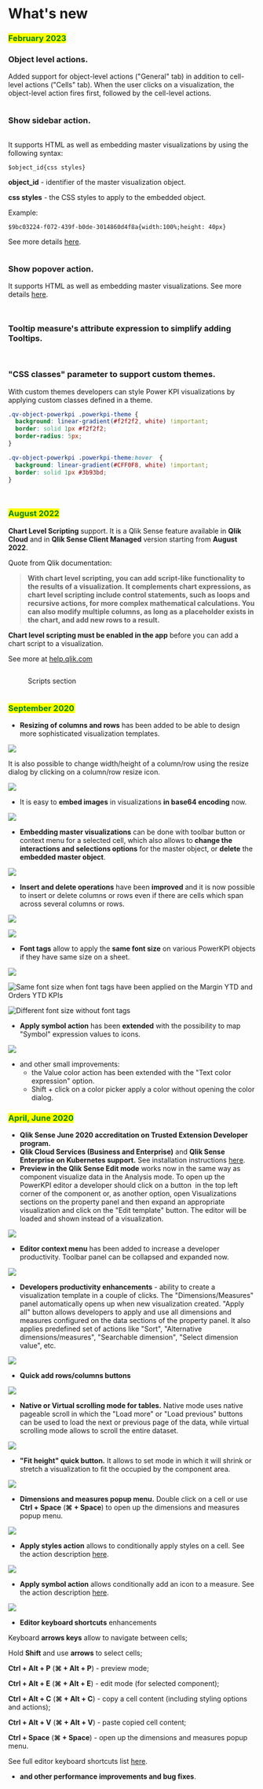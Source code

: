 # What's new

### <mark style="color:green;">February 2023</mark>

### Object level actions.&#x20;

Added support for object-level actions ("General" tab) in addition to cell-level actions ("Cells" tab). When the user clicks on a visualization, the object-level action fires first, followed by the cell-level actions.

<figure><img src=".gitbook/assets/ObjectLevelAction.png" alt=""><figcaption></figcaption></figure>

### **Show sidebar** action.

<figure><img src=".gitbook/assets/ShowSidebar.gif" alt=""><figcaption></figcaption></figure>

It supports HTML as well as embedding master visualizations by using the following syntax:

```
$object_id{css styles}
```

&#x20;**object\_id** - identifier of the master visualization object.&#x20;

**css styles** - the CSS styles to apply to the embedded object.

Example:

```
$9bc03224-f072-439f-b0de-3014860d4f8a{width:100%;height: 40px}
```

See more details [here](actions/show-sidebar.md).

<figure><img src=".gitbook/assets/ShowSidebarAction.png" alt=""><figcaption></figcaption></figure>

### **Show popover** action.

It supports HTML as well as embedding master visualizations. See more details [here](actions/show-popover.md).

<figure><img src=".gitbook/assets/ShowPopover.gif" alt=""><figcaption></figcaption></figure>

<figure><img src=".gitbook/assets/ShowPopoverAction.png" alt=""><figcaption></figcaption></figure>

### **Tooltip** measure's attribute expression to simplify adding Tooltips.&#x20;

<figure><img src=".gitbook/assets/ShowTooltipInAction.png" alt=""><figcaption></figcaption></figure>

<figure><img src=".gitbook/assets/TooltipExpression.png" alt=""><figcaption></figcaption></figure>

### "CSS classes" parameter to support custom themes.

With custom themes developers can style Power KPI visualizations by applying custom classes defined in a theme.

```css
.qv-object-powerkpi .powerkpi-theme {
  background: linear-gradient(#f2f2f2, white) !important;
  border: solid 1px #f2f2f2;
  border-radius: 5px;
}

.qv-object-powerkpi .powerkpi-theme:hover  {
  background: linear-gradient(#CFF0F8, white) !important;
  border: solid 1px #3b93bd;
}
```

<figure><img src=".gitbook/assets/CssClasses.gif" alt=""><figcaption></figcaption></figure>

<figure><img src=".gitbook/assets/CssClasses.png" alt=""><figcaption></figcaption></figure>

### <mark style="color:green;">August 2022</mark>

**Chart Level Scripting** support. It is a Qlik Sense feature available in **Qlik Cloud** and in **Qlik Sense Client Managed** version starting from **August 2022**.

Quote from Qlik documentation:

> **With chart level scripting, you can add script-like functionality to the results of a visualization. It complements chart expressions, as chart level scripting include control statements, such as loops and recursive actions, for more complex mathematical calculations. You can also modify multiple columns, as long as a placeholder exists in the chart, and add new rows to a result.**

**Chart level scripting must be enabled in the app** before you can add a chart script to a visualization.

See more at [help.qlik.com](https://help.qlik.com/en-US/cloud-services/Subsystems/Hub/Content/Sense\_Hub/ChartLevelScripting/chart-level-scripting.htm)

<figure><img src=".gitbook/assets/ChartLevelScript1.png" alt=""><figcaption><p>Scripts section</p></figcaption></figure>

<figure><img src=".gitbook/assets/ChartLevelScript2.png" alt=""><figcaption></figcaption></figure>

### <mark style="color:green;">September 2020</mark>

* **Resizing of columns and rows** has been added to be able to design more sophisticated visualization templates.

![](.gitbook/assets/Resize.gif)

It is also possible to change width/height of a column/row using the resize dialog by clicking on a column/row resize icon.

![](.gitbook/assets/Resize2.gif)

* It is easy to **embed images** in visualizations **in base64 encoding** now.

![](.gitbook/assets/Base64.gif)

* **Embedding master visualizations** can be done with toolbar button or context menu for a selected cell, which also allows to **change the interactions and selections options** for the master object, or **delete** the **embedded master object**.

![](.gitbook/assets/MasterObject.gif)

* **Insert and delete operations** have been **improved** and it is now possible to insert or delete columns or rows even if there are cells which span across several columns or rows.

![](.gitbook/assets/InsertCells.gif)

![](.gitbook/assets/DeleteCells.gif)

* **Font tags** allow to apply the **same font size** on various PowerKPI objects if they have same size on a sheet.

![](.gitbook/assets/FontTags.gif)

![Same font size when font tags have been applied on the Margin YTD and Orders YTD KPIs](<.gitbook/assets/SameFontSize (1).png>)

![Different font size without font tags](.gitbook/assets/DifferentFontSize.png)

* **Apply symbol action** has been **extended** with the possibility to map "Symbol" expression values to icons.

![](.gitbook/assets/ApplySymbolExpression.gif)

* and other small improvements:
  * the Value color action has been extended with the "Text color expression" option.&#x20;
  * Shift + click on a color picker apply a color without opening the color dialog.

### <mark style="color:green;">April, June 2020</mark>

* **Qlik Sense June 2020 accreditation on Trusted Extension Developer program.**
* **Qlik Cloud Services (Business and Enterprise)** and **Qlik Sense Enterprise on Kubernetes support.** See installation instructions [here](https://help.rbcgrp.com/installation#how-to-install-extension-on-qlik-cloud-services-business-and-enterprise).
* **Preview in the Qlik Sense Edit mode** works now in the same way as component visualize data in the Analysis mode.  To open up the PowerKPI editor a developer should click on a button <img src=".gitbook/assets/image (152).png" alt="" data-size="original"> in the top left corner of the component or, as another option, open Visualizations sections on the property panel and then expand an appropriate  visualization and click on the "Edit template" button. The editor will be loaded and shown instead of a visualization.

![](.gitbook/assets/NewEditMode.gif)

* **Editor context menu** has been added to increase a developer productivity. Toolbar panel can be collapsed and expanded now.

![](.gitbook/assets/ContextMenu.gif)

* **Developers productivity enhancements** - ability to create a visualization template in a couple of clicks. The "Dimensions/Measures" panel automatically opens up when new visualization created. "Apply all" button allows developers to apply and use all dimensions and measures configured on the data sections of the property panel. It also applies predefined set of actions like "Sort", "Alternative dimensions/measures", "Searchable dimension", "Select dimension value", etc.

![](.gitbook/assets/ProductivityEnhancements.gif)

* **Quick add rows/columns buttons**

![](.gitbook/assets/QuickAddCellsButtons.gif)

* **Native or Virtual scrolling mode for tables.** Native mode uses native pageable scroll in which the  "Load more" or "Load previous" buttons can be used to load the next or previous page of the data, while virtual scrolling mode allows to scroll the entire dataset.

![](.gitbook/assets/Scrolling.gif)

* **"Fit height" quick button.** It allows to set mode  in which it will shrink or stretch a visualization to fit the occupied by the component area.

![](.gitbook/assets/FitHeight.gif)

* **Dimensions and measures popup menu.** Double click on a cell or use **Ctrl + Space** (**⌘ + Space**)  to open up the dimensions and measures popup menu.

![](.gitbook/assets/DimsMeasuresPopup.gif)

* **Apply styles action** allows to conditionally apply styles on a cell. See the action description [here](actions/apply-styles.md).

![](.gitbook/assets/ApplyStylesAction.png)

* **Apply symbol action** allows conditionally add an icon to a measure. See the action description [here](actions/apply-symbol.md).

![](.gitbook/assets/ApplySymbolAction.png)

* **Editor keyboard shortcuts** enhancements

Keyboard **arrows keys** allow to navigate between cells;&#x20;

Hold **Shift** and use **arrows** to select cells;

**Ctrl + Alt + P** (**⌘ + Alt + P**) - preview mode;

**Ctrl + Alt + E** (**⌘ + Alt + E**) - edit mode (for selected component);

**Ctrl + Alt + C** (**⌘ + Alt + C**) - copy a cell content (including styling options and actions);

**Ctrl + Alt + V** (**⌘ + Alt + V**) - paste copied cell content;

**Ctrl + Space** (**⌘ + Space**) - open up the dimensions and measures popup menu.

See full editor keyboard shortcuts list [here](visual-editor/visual-editor-keyboard-shortcuts.md).

* **and other performance improvements and bug fixes**.

